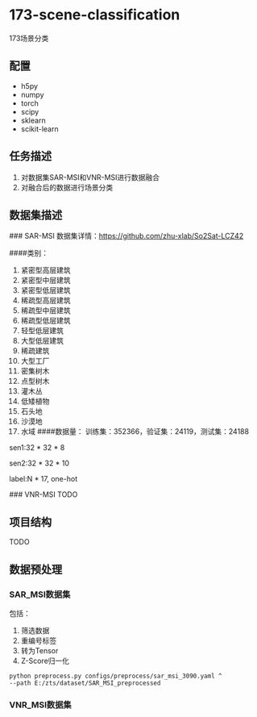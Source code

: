 # 173-scene-classification
173场景分类

## <a name='requirements'> </a>配置
- h5py
- numpy
- torch 
- scipy 
- sklearn 
- scikit-learn

## <a name='task'> </a>任务描述
1. 对数据集SAR-MSI和VNR-MSI进行数据融合
2. 对融合后的数据进行场景分类

## <a name='dataset'> </a>数据集描述
###<a name='dataset-sm'> </a>SAR-MSI
数据集详情：https://github.com/zhu-xlab/So2Sat-LCZ42

####类别：
1. 紧密型高层建筑
2. 紧密型中层建筑
3. 紧密型低层建筑
4. 稀疏型高层建筑
5. 稀疏型中层建筑
6. 稀疏型低层建筑
7. 轻型低层建筑
8. 大型低层建筑
9. 稀疏建筑
10. 大型工厂
11. 密集树木
12. 点型树木
13. 灌木丛
14. 低矮植物
15. 石头地
16. 沙漠地
17. 水域
####数据量：
训练集：352366，验证集：24119，测试集：24188

sen1:32 * 32 * 8

sen2:32 * 32 * 10

label:N * 17, one-hot

###<a name='dataset-vm'> </a> VNR-MSI
TODO

## <a name='structure'> </a>项目结构
TODO

## <a name='preprocess'> </a>数据预处理
### SAR_MSI数据集
包括：
1. 筛选数据
2. 重编号标签
3. 转为Tensor
4. Z-Score归一化
```shell
python preprocess.py configs/preprocess/sar_msi_3090.yaml ^
--path E:/zts/dataset/SAR_MSI_preprocessed
```
### VNR_MSI数据集
